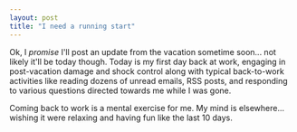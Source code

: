 ```yaml
---
layout: post
title: "I need a running start"
---
```


<p>Ok, I <em>promise</em> I'll post an update from the vacation sometime soon... not likely it'll be today though. Today is my first day back at work, engaging in post-vacation damage and shock control along with typical back-to-work activities like reading dozens of unread emails, RSS posts, and responding to various questions directed towards me while I was gone. </p>
<p>Coming back to work is a mental exercise for me. My mind is elsewhere... wishing it were relaxing and having fun like the last 10 days. </p>
 
